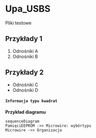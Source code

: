 # Upa_USBS
Pliki testowe
## Przykłady 1
1. Odnośniki A
2. Odnośniki B
## Przykłady 2
- Odnośniki C
- Odnośniki D
#### `Informacja typu kwadrat`
**Przykład diagramu**
```mermaid
sequenceDiagram
PamięciEEPROM ->> Microwire: wybórtypu
Microwire ->> Organizacja
